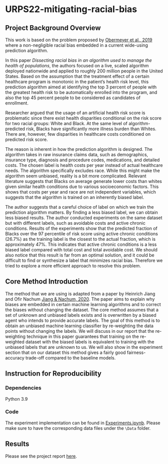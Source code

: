 # URPS22-mitigating-racial-bias

## Project Background Overview

This work is based on the problem proposed by [Obermeyer et al., 2019](https://gitlab.com/labsysmed/dissecting-bias) where a non-negligible racial bias embedded in a current wide-using prediction algorithm. 

In this paper *Dissecting racial bias in an algorithm used to manage the health of populations*, the authors focused on a live, scaled algorithm deployed nationwide and applied to roughly 200 million people in the United States. Based on the assumption that the treatment effect of a certain healthcare program is monotonic in the patient’s health risk level, this prediction algorithm aimed at identifying the top 3 percent of people with the greatest health risk to be automatically enrolled into the program, and also the top 45 percent people to be considered as candidates of enrollment.

Researcher argued that the usage of an artificial health risk score is problematic since there exist health disparities conditional on the risk score for two racial groups: White and Black. At the same level of algorithm-predicted risk, Blacks have significantly more illness burden than Whites. There are, however, few disparities in healthcare costs conditioned on predicted risk score.

The reason is inherent in how the prediction algorithm is designed. The algorithm takes in raw insurance claims data, such as demographics, insurance type, diagnosis and procedure codes, medications, and detailed costs. The chosen label is health costs per year instead of actual healthcare needs. The algorithm specifically excludes race. While this might make the algorithm seem unbiased, reality is a bit more complicated. Relevant literature suggests that Blacks on average generate lower costs than whites given similar health conditions due to various socioeconomic factors. This shows that costs per year and race are not independent variables, which suggests that the algorithm is trained on an inherently biased label.

The author suggests that a careful choice of label on which we train the prediction algorithm matters. By finding a less biased label, we can obtain less biased results. The author conducted experiments on the same dataset but with different labels, such as avoidable costs and active chronic conditions. Results of the experiments show that the predicted fraction of Blacks over the 97 percentile of risk score using active chronic conditions (26.7%) as the training label is the closest to the actual fraction, which is approximately 47%. This indicates that active chronic conditions is a less biased label compared with total cost and total avoidable cost. We should also notice that this result is far from an optimal solution, and it could be difficult to find or synthesize a label that minimizes racial bias. Therefore we tried to explore a more efficient approach to resolve this problem. 

## Core Method Introduction

The method that we are using is adapted from a paper by Heinrich Jiang and Ofir Nachum [Jiang & Nachum, 2020](https://github.com/google-research/google-research/tree/master/label_bias). The paper aims to explain why biases are embedded in certain machine learning algorithms and to correct the biases without changing the dataset. The core method assumes that a set of unknown and unbiased labels exists and is overwritten by a biased agent who intends to provide accurate labels. The goal of this method is to obtain an unbiased machine learning classifier by re-weighting the data points without changing the labels. We will discuss in our report that the re-weighting technique in this paper guarantees that training on the re-weighted dataset with the biased labels is equivalent to training with the unbiased labels that are unknown to us. We will also show in the experiment section that on our dataset this method gives a fairly good fairness-accuracy trade-off compared to the baseline models.

## Instruction for Reproducibility
### Dependencies
Python 3.9

### Code
The experiment implementation can be found in [Experiments.ipynb](Experiments.ipynb). Please make sure to have the corresponding data files under the `\Data` folder. 

## Results
Please see the project report [here](Project_Report.pdf). 
